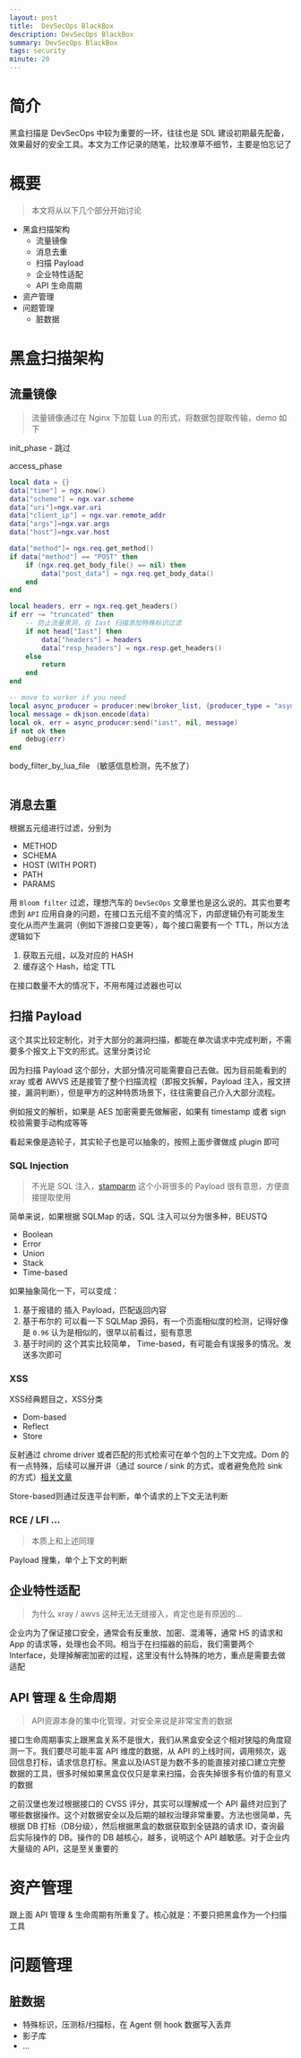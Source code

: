 ```yaml
---
layout: post
title:  DevSecOps BlackBox
description: DevSecOps BlackBox
summary: DevSecOps BlackBox
tags: security
minute: 20
---
```


# 简介

黑盒扫描是 DevSecOps 中较为重要的一环，往往也是 SDL 建设初期最先配备，效果最好的安全工具。本文为工作记录的随笔，比较潦草不细节，主要是怕忘记了

# 概要

> 本文将从以下几个部分开始讨论

- 黑盒扫描架构
    - 流量镜像
    - 消息去重
    - 扫描 Payload
    - 企业特性适配
    - API 生命周期
- 资产管理
- 问题管理
    - 脏数据

# 黑盒扫描架构

## 流量镜像

> 流量镜像通过在 Nginx 下加载 Lua 的形式，将数据包提取传输，demo 如下

init_phase - 跳过

access_phase

```lua
local data = {}
data["time"] = ngx.now()
data["scheme"] = ngx.var.scheme
data["uri"]=ngx.var.uri 
data["client_ip"] = ngx.var.remote_addr
data["args"]=ngx.var.args
data["host"]=ngx.var.host

data["method"]= ngx.req.get_method() 
if data["method"] == "POST" then
	if (ngx.req.get_body_file() == nil) then
		data["post_data"] = ngx.req.get_body_data()
	end
end

local headers, err = ngx.req.get_headers()
if err ~= "truncated" then
    -- 防止流量黑洞，在 Iast 扫描添加特殊标识过滤
	if not head["Iast"] then
		data["headers"] = headers
		data["resp_headers"] = ngx.resp.get_headers()
	else
		return
	end
end

-- move to worker if you need
local async_producer = producer:new(broker_list, {producer_type = "async",request_timeout = 10000})
local message = dkjson.encode(data)
local ok, err = async_producer:send("iast", nil, message)
if not ok then
	debug(err)
end
```

body_filter_by_lua_file （敏感信息检测，先不放了）

```lua

```

## 消息去重

根据五元组进行过滤，分别为

- METHOD
- SCHEMA
- HOST (WITH PORT)
- PATH
- PARAMS

用 `Bloom filter` 过滤，理想汽车的 `DevSecOps` 文章里也是这么说的。其实也要考虑到 `API` 应用自身的问题，在接口五元组不变的情况下，内部逻辑仍有可能发生变化从而产生漏洞（例如下游接口变更等），每个接口需要有一个 TTL，所以方法逻辑如下

1. 获取五元组，以及对应的 HASH
2. 缓存这个 Hash，给定 TTL

在接口数量不大的情况下，不用布隆过滤器也可以

## 扫描 Payload

这个其实比较定制化，对于大部分的漏洞扫描，都能在单次请求中完成判断，不需要多个报文上下文的形式。这里分类讨论

因为扫描 Payload 这个部分，大部分情况可能需要自己去做。因为目前能看到的 xray 或者 AWVS 还是接管了整个扫描流程（即报文拆解，Payload 注入，报文拼接，漏洞判断），但是甲方的这种特质场景下，往往需要自己介入大部分流程。

例如报文的解析，如果是 AES 加密需要先做解密，如果有 timestamp 或者 sign 校验需要手动构成等等

看起来像是造轮子，其实轮子也是可以抽象的，按照上面步骤做成 plugin 即可

### SQL Injection

> 不光是 SQL 注入，[stamparm](https://github.com/stamparm) 这个小哥很多的 Payload 很有意思，方便直接提取使用

简单来说，如果根据 SQLMap 的话，SQL 注入可以分为很多种，BEUSTQ

- Boolean
- Error
- Union
- Stack
- Time-based

如果抽象简化一下，可以变成：

1. 基于报错的
	插入 Payload，匹配返回内容
2. 基于布尔的
	可以看一下 SQLMap 源码，有一个页面相似度的检测，记得好像是 `0.96` 认为是相似的，很早以前看过，挺有意思
3. 基于时间的
	这个其实比较简单， Time-based，有可能会有误报多的情况。发送多次即可

### XSS

XSS经典题目之，XSS分类

- Dom-based
- Reflect
- Store

反射通过 chrome driver 或者匹配的形式检索可在单个包的上下文完成。Dom 的有一点特殊，后续可以展开讲（通过 source / sink 的方式，或者避免危险 sink 的方式）[相关文章](https://medium.com/@fath3ad.22/understanding-dom-based-xss-sources-and-sinks-c17ae4bc7455)

Store-based则通过反连平台判断，单个请求的上下文无法判断

### RCE / LFI ...

> 本质上和上述同理

Payload 搜集，单个上下文的判断

## 企业特性适配

> 为什么 xray / awvs 这种无法无缝接入，肯定也是有原因的...

企业内为了保证接口安全，通常会有反重放、加密、混淆等，通常 H5 的请求和 App 的请求等，处理也会不同。相当于在扫描器的前后，我们需要两个 Interface，处理掉解密加密的过程，这里没有什么特殊的地方，重点是需要去做适配

## API 管理 & 生命周期

> API资源本身的集中化管理，对安全来说是非常宝贵的数据

接口生命周期事实上跟黑盒关系不是很大，我们从黑盒安全这个相对狭隘的角度窥测一下。我们要尽可能丰富 API 维度的数据，从 API 的上线时间，调用频次，返回信息打标，请求信息打标。黑盒以及IAST是为数不多的能直接对接口建立完整数据的工具，很多时候如果黑盒仅仅只是拿来扫描，会丧失掉很多有价值的有意义的数据

之前汉堡也发过根据接口的 CVSS 评分，其实可以理解成一个 API 最终对应到了哪些数据操作。这个对数据安全以及后期的越权治理非常重要。方法也很简单，先根据 DB 打标（DB分级），然后根据黑盒的数据获取到全链路的请求 ID，查询最后实际操作的 DB。操作的 DB 越核心，越多，说明这个 API 越敏感。对于企业内大量级的 API，这是至关重要的

# 资产管理

跟上面 API 管理 & 生命周期有所重复了。核心就是：不要只把黑盒作为一个扫描工具

# 问题管理

## 脏数据

- 特殊标识，压测标/扫描标，在 Agent 侧 hook 数据写入丢弃
- 影子库
- ...
